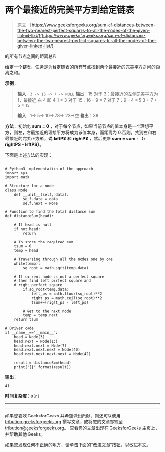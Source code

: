 # 两个最接近的完美平方到给定链表

> 原文：[https://www.geeksforgeeks.org/sum-of-distances-between-the-two-nearest-perfect-squares-to-all-the-nodes-of-the-given-linked-list/](https://www.geeksforgeeks.org/sum-of-distances-between-the-two-nearest-perfect-squares-to-all-the-nodes-of-the-given-linked-list/)

的所有节点之间的距离总和

给定一个链表，任务是为给定链表的所有节点找到两个最接近的完美平方之间的距离之和。

**示例**：

> **输入**：`3 -> 15 -> 7 -> NULL`
> **输出**：15
> 对于 3：最接近的左侧完美平方为 1，最接近 右 4 即 4-1 = 3
> 对于 15：16 – 9 = 7
> 对于 7：9 – 4 = 5
> 3 + 7 + 5 = 15
> 
> **输入**：1-> 5-> 10-> 78-> 23->空
> **输出**：38

**方法**：初始化 **sum = 0** ，对于每个节点，如果当前节点的值本身是一个理想平方，则左，右最接近的理想平方将成为该值本身，而距离为 0.否则，找到左和右最接近的完美正方形，说 **leftPS** 和 **rightPS** ，然后更新 **sum = sum +（+ rightPS – leftPS）**。

下面是上述方法的实现：

```

# Python3 implementation of the approach 
import sys 
import math 

# Structure for a node 
class Node: 
    def __init__(self, data): 
        self.data = data 
        self.next = None

# Function to find the total distance sum 
def distanceSum(head): 

    # If head is null 
    if not head: 
        return

    # To store the required sum 
    tsum = 0
    temp = head 

    # Traversing through all the nodes one by one 
    while(temp): 
        sq_root = math.sqrt(temp.data) 

    # If current node is not a perfect square  
    # then find left perfect square and  
    # right perfect square 
        if sq_root<temp.data: 
            left_ps = math.floor(sq_root)**2
            right_ps = math.ceil(sq_root)**2
            tsum+=(right_ps - left_ps) 

        # Get to the next node 
        temp = temp.next
    return tsum 

# Driver code 
if __name__=='__main__': 
    head = Node(3) 
    head.next = Node(15) 
    head.next.next = Node(7) 
    head.next.next.next = Node(40) 
    head.next.next.next.next = Node(42) 

    result = distanceSum(head) 
    print("{}".format(result)) 

```

**输出**：

```
41

```

**时间复杂度**：`O(n)`



* * *

* * *

如果您喜欢 GeeksforGeeks 并希望做出贡献，则还可以使用 [tribution.geeksforgeeks.org](https://contribute.geeksforgeeks.org/) 撰写文章，或将您的文章邮寄至 tribution@geeksforgeeks.org。 查看您的文章出现在 GeeksforGeeks 主页上，并帮助其他 Geeks。

如果您发现任何不正确的地方，请单击下面的“改进文章”按钮，以改进本文。